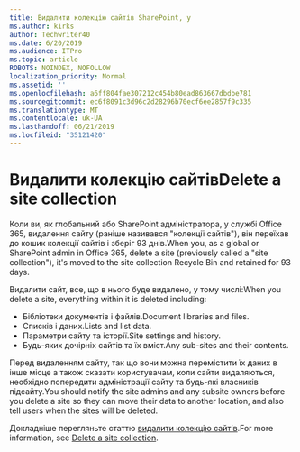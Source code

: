 ```yaml
---
title: Видалити колекцію сайтів SharePoint, у
ms.author: kirks
author: Techwriter40
ms.date: 6/20/2019
ms.audience: ITPro
ms.topic: article
ROBOTS: NOINDEX, NOFOLLOW
localization_priority: Normal
ms.assetid: ''
ms.openlocfilehash: a6ff804fae307212c454b80ead863667dbdbe781
ms.sourcegitcommit: ec6f8091c3d96c2d28296b70ecf6ee2857f9c335
ms.translationtype: MT
ms.contentlocale: uk-UA
ms.lasthandoff: 06/21/2019
ms.locfileid: "35121420"
---
```

# <a name="delete-a-site-collection"></a><span data-ttu-id="33953-102">Видалити колекцію сайтів</span><span class="sxs-lookup"><span data-stu-id="33953-102">Delete a site collection</span></span>

<span data-ttu-id="33953-103">Коли ви, як глобальний або SharePoint адміністратора, у службі Office 365, видалення сайту (раніше називався "колекції сайтів"), він переїхав до кошик колекції сайтів і зберіг 93 днів.</span><span class="sxs-lookup"><span data-stu-id="33953-103">When you, as a global or SharePoint admin in Office 365, delete a site (previously called a "site collection"), it's moved to the site collection Recycle Bin and retained for 93 days.</span></span> 

<span data-ttu-id="33953-104">Видалити сайт, все, що в нього буде видалено, у тому числі:</span><span class="sxs-lookup"><span data-stu-id="33953-104">When you delete a site, everything within it is deleted including:</span></span>

- <span data-ttu-id="33953-105">Бібліотеки документів і файлів.</span><span class="sxs-lookup"><span data-stu-id="33953-105">Document libraries and files.</span></span>
- <span data-ttu-id="33953-106">Списків і даних.</span><span class="sxs-lookup"><span data-stu-id="33953-106">Lists and list data.</span></span>
- <span data-ttu-id="33953-107">Параметри сайту та історії.</span><span class="sxs-lookup"><span data-stu-id="33953-107">Site settings and history.</span></span>
- <span data-ttu-id="33953-108">Будь-яких дочірніх сайтів та їх вміст.</span><span class="sxs-lookup"><span data-stu-id="33953-108">Any sub-sites and their contents.</span></span>

<span data-ttu-id="33953-109">Перед видаленням сайту, так що вони можна перемістити їх даних в інше місце а також сказати користувачам, коли сайти видаляються, необхідно попередити адміністрації сайту та будь-які власників підсайту.</span><span class="sxs-lookup"><span data-stu-id="33953-109">You should notify the site admins and any subsite owners before you delete a site so they can move their data to another location, and also tell users when the sites will be deleted.</span></span> 

<span data-ttu-id="33953-110">Докладніше перегляньте статтю [видалити колекцію сайтів](https://docs.microsoft.com/en-us/sharepoint/delete-site-collection).</span><span class="sxs-lookup"><span data-stu-id="33953-110">For more information, see [Delete a site collection](https://docs.microsoft.com/en-us/sharepoint/delete-site-collection).</span></span> 